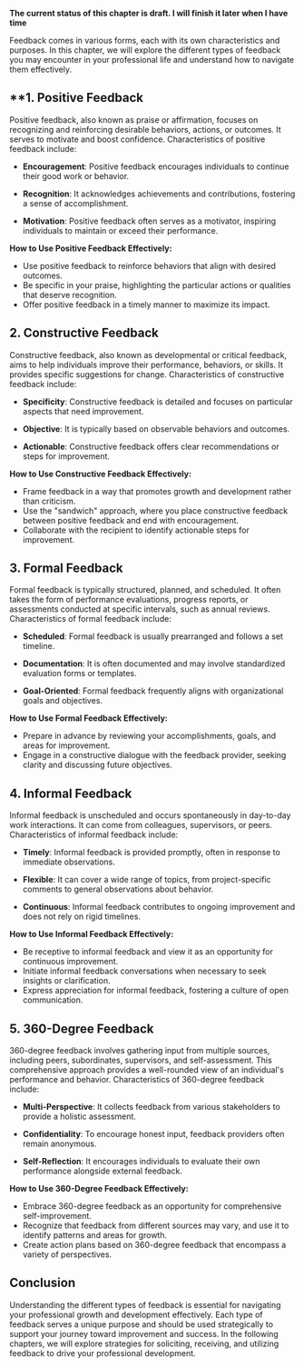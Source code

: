 **The current status of this chapter is draft. I will finish it later when I have time**

Feedback comes in various forms, each with its own characteristics and purposes. In this chapter, we will explore the different types of feedback you may encounter in your professional life and understand how to navigate them effectively.

\*\*1. **Positive Feedback**
----------------------------

Positive feedback, also known as praise or affirmation, focuses on recognizing and reinforcing desirable behaviors, actions, or outcomes. It serves to motivate and boost confidence. Characteristics of positive feedback include:

* **Encouragement**: Positive feedback encourages individuals to continue their good work or behavior.

* **Recognition**: It acknowledges achievements and contributions, fostering a sense of accomplishment.

* **Motivation**: Positive feedback often serves as a motivator, inspiring individuals to maintain or exceed their performance.

**How to Use Positive Feedback Effectively:**

* Use positive feedback to reinforce behaviors that align with desired outcomes.
* Be specific in your praise, highlighting the particular actions or qualities that deserve recognition.
* Offer positive feedback in a timely manner to maximize its impact.

**2. Constructive Feedback**
----------------------------

Constructive feedback, also known as developmental or critical feedback, aims to help individuals improve their performance, behaviors, or skills. It provides specific suggestions for change. Characteristics of constructive feedback include:

* **Specificity**: Constructive feedback is detailed and focuses on particular aspects that need improvement.

* **Objective**: It is typically based on observable behaviors and outcomes.

* **Actionable**: Constructive feedback offers clear recommendations or steps for improvement.

**How to Use Constructive Feedback Effectively:**

* Frame feedback in a way that promotes growth and development rather than criticism.
* Use the "sandwich" approach, where you place constructive feedback between positive feedback and end with encouragement.
* Collaborate with the recipient to identify actionable steps for improvement.

**3. Formal Feedback**
----------------------

Formal feedback is typically structured, planned, and scheduled. It often takes the form of performance evaluations, progress reports, or assessments conducted at specific intervals, such as annual reviews. Characteristics of formal feedback include:

* **Scheduled**: Formal feedback is usually prearranged and follows a set timeline.

* **Documentation**: It is often documented and may involve standardized evaluation forms or templates.

* **Goal-Oriented**: Formal feedback frequently aligns with organizational goals and objectives.

**How to Use Formal Feedback Effectively:**

* Prepare in advance by reviewing your accomplishments, goals, and areas for improvement.
* Engage in a constructive dialogue with the feedback provider, seeking clarity and discussing future objectives.

**4. Informal Feedback**
------------------------

Informal feedback is unscheduled and occurs spontaneously in day-to-day work interactions. It can come from colleagues, supervisors, or peers. Characteristics of informal feedback include:

* **Timely**: Informal feedback is provided promptly, often in response to immediate observations.

* **Flexible**: It can cover a wide range of topics, from project-specific comments to general observations about behavior.

* **Continuous**: Informal feedback contributes to ongoing improvement and does not rely on rigid timelines.

**How to Use Informal Feedback Effectively:**

* Be receptive to informal feedback and view it as an opportunity for continuous improvement.
* Initiate informal feedback conversations when necessary to seek insights or clarification.
* Express appreciation for informal feedback, fostering a culture of open communication.

**5. 360-Degree Feedback**
--------------------------

360-degree feedback involves gathering input from multiple sources, including peers, subordinates, supervisors, and self-assessment. This comprehensive approach provides a well-rounded view of an individual's performance and behavior. Characteristics of 360-degree feedback include:

* **Multi-Perspective**: It collects feedback from various stakeholders to provide a holistic assessment.

* **Confidentiality**: To encourage honest input, feedback providers often remain anonymous.

* **Self-Reflection**: It encourages individuals to evaluate their own performance alongside external feedback.

**How to Use 360-Degree Feedback Effectively:**

* Embrace 360-degree feedback as an opportunity for comprehensive self-improvement.
* Recognize that feedback from different sources may vary, and use it to identify patterns and areas for growth.
* Create action plans based on 360-degree feedback that encompass a variety of perspectives.

**Conclusion**
--------------

Understanding the different types of feedback is essential for navigating your professional growth and development effectively. Each type of feedback serves a unique purpose and should be used strategically to support your journey toward improvement and success. In the following chapters, we will explore strategies for soliciting, receiving, and utilizing feedback to drive your professional development.
